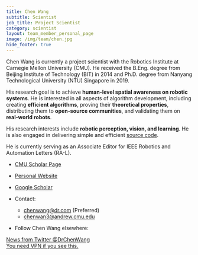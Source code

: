 ```yaml
---
title: Chen Wang
subtitle: Scientist
job_title: Project Scientist
category: scientist
layout: team_member_personal_page
image: /img/team/chen.jpg
hide_footer: true
---
```


Chen Wang is currently a project scientist with the Robotics Institute at Carnegie Mellon University (CMU). He received the B.Eng. degree from Beijing Institute of Technology (BIT) in 2014 and Ph.D. degree from Nanyang Technological University (NTU) Singapore in 2019.

His research goal is to achieve **human-level spatial awareness on robotic systems**. He is interested in all aspects of algorithm development, including creating **efficient algorithms**, proving their **theoretical properties**, distributing them to **open-source communities**, and validating them on **real-world robots**.

His research interests include **robotic perception, vision, and learning**.
He is also engaged in delivering simple and efficient [source code](https://github.com/wang-chen).

He is currently serving as an Associate Editor for IEEE Robotics and Automation Letters (RA-L).

- [CMU Scholar Page](https://scholars.cmu.edu/8810-chen-wang)

- [Personal Website](https://chenwang.site)

- [Google Scholar](https://scholar.google.com/citations?user=vZfmKl4AAAAJ)

- Contact:
    - <chenwang@dr.com> (Preferred)
    - <chenwan3@andrew.cmu.edu>

- Follow Chen Wang elsewhere:
    <div class="sharethis-inline-follow-buttons"></div>

<a class="twitter-timeline"
        data-tweet-limit="5"
        data-theme="light"
        width="100%"
        href="https://twitter.com/DrChenWang">News from Twitter @DrChenWang<br>You need VPN if you see this.
</a>
<script async src="https://platform.twitter.com/widgets.js" charset="utf-8"></script>
